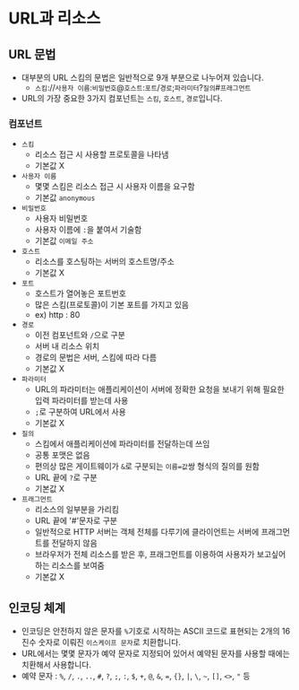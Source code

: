 #   URL과 리소스
##  URL 문법
- 대부분의 URL 스킴의 문법은 일반적으로 9개 부분으로 나누어져 있습니다.
  - `스킴`://`사용자 이름`:`비밀번호`@`호스트`:`포트`/`경로`;`파라미터`?`질의`#`프래그먼트`
- URL의 가장 중요한 3가지 컴포넌트는 `스킴`, `호스트`, `경로`입니다.

### 컴포넌트
- `스킴`
  - 리소스 접근 시 사용할 프로토콜을 나타냄
  - 기본값 X
- `사용자 이름`
  - 몇몇 스킴은 리소스 접근 시 사용자 이름을 요구함
  - 기본값 `anonymous`
- `비밀번호`
  - 사용자 비밀번호
  - 사용자 이름에 `:`을 붙여서 기술함
  - 기본값 `이메일 주소`
- `호스트`
  - 리소스를 호스팅하는 서버의 호스트명/주소
  - 기본값 X
- `포트`
  - 호스트가 열어놓은 포트번호
  - 많은 스킴(프로토콜)이 기본 포트를 가지고 있음
  - ex) http : 80
- `경로`
  - 이전 컴포넌트와 `/`으로 구분
  - 서버 내 리소스 위치
  - 경로의 문법은 서버, 스킴에 따라 다름
  - 기본값 X
- `파라미터`
  - URL의 파라미터는 애플리케이션이 서버에 정확한 요청을 보내기 위해 필요한 입력 파라미터를 받는데 사용
  - `;`로 구분하여 URL에서 사용
  - 기본값 X
- `질의`
  - 스킴에서 애플리케이션에 파라미터를 전달하는데 쓰임
  - 공통 포맷은 없음
  - 편의상 많은 게이트웨이가 `&`로 구분되는 `이름=값`쌍 형식의 질의를 원함
  - URL 끝에 `?`로 구분
  - 기본값 X
- `프래그먼트`
  - 리소스의 일부분을 가리킴
  - URL 끝에 '#'문자로 구분
  - 일반적으로 HTTP 서버는 객체 전체를 다루기에 클라이언트는 서버에 프래그먼트를 전달하지 않음
  - 브라우저가 전체 리소스를 받은 후, 프래그먼트를 이용하여 사용자가 보고싶어하는 리소스를 보여줌
  - 기본값 X

##  인코딩 체계
- 인코딩은 안전하지 않은 문자를 `%`기호로 시작하는 ASCII 코드로 표현되는 2개의 16진수 숫자로 이뤄진 `이스케이프 문자`로 치환합니다.
- URL에서는 몇몇 문자가 예약 문자로 지정되어 있어서 예약된 문자를 사용할 때에는 치환해서 사용합니다.
- 예약 문자 : `%`, `/`, `.`, `..`, `#`, `?`, `;`, `:`, `$`, `+`, `@`, `&`, `=`, `{}`, `|`, `\`, `~`, `[]`, `<>`, `"` 등